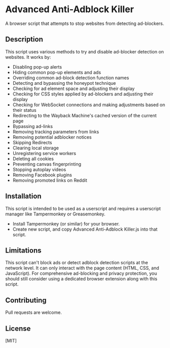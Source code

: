 # Advanced Anti-Adblock Killer

A browser script that attempts to stop websites from detecting ad-blockers.

## Description

This script uses various methods to try and disable ad-blocker detection on websites. It works by:

- Disabling pop-up alerts
- Hiding common pop-up elements and ads
- Overriding common ad-block detection function names
- Detecting and bypassing the honeypot technique
- Checking for ad element space and adjusting their display
- Checking for CSS styles applied by ad-blockers and adjusting their display
- Checking for WebSocket connections and making adjustments based on their status
- Redirecting to the Wayback Machine's cached version of the current page
- Bypassing ad-links
- Removing tracking parameters from links
- Removing potential adblocker notices
- Skipping Redirects
- Clearing local storage
- Unregistering service workers
- Deleting all cookies
- Preventing canvas fingerprinting
- Stopping autoplay videos
- Removing Facebook plugins
- Removing promoted links on Reddit

## Installation

This script is intended to be used as a userscript and requires a userscript manager like Tampermonkey or Greasemonkey.

- Install Tampermonkey (or similar) for your browser.
- Create new script, and copy Advanced Anti-Adblock Killer.js into that script.

## Limitations

This script can't block ads or detect adblock detection scripts at the network level. It can only interact with the page content (HTML, CSS, and JavaScript). For comprehensive ad-blocking and privacy protection, you should still consider using a dedicated browser extension along with this script.

## Contributing

Pull requests are welcome. 

## License

[MIT]
